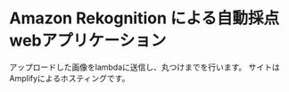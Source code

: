 # Amazon Rekognition による自動採点webアプリケーション  
アップロードした画像をlambdaに送信し、丸つけまでを行います。
サイトはAmplifyによるホスティングです。
